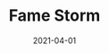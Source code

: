 ---
description: "Pattern%3A%20Fame%20%7C%20Color%3A%20Storm%20%7C%20Width%3A%2054%u201D%20%7C%20Content%3A%20100%25%20Polyester%20%7C%20Abrasion%3A%2050%2C000%20Double%20Rubs%20-%20Wyzenbeek%20Method%20%7C%20Repeat%3A%20N/A%20%7C%20Finish%3A%20INCASE%20by%20CRYPTON%20%7C%20Flammability%3A%20NFPA%20260%2C%20UFAC%20Class%201%2C%20CAL%20117%20%7C%20Applications%3A%20Contract%20/%20Hospitality%2C%20Residential%20%7C%20"
tags: 
  - "Lark Fontaine"
  - "Fame"
  - "Textiles"
image_primary: "img/Storm_large.jpg"
href: "https://www.larkfontaine.com/collections/textiles/products/fame-storm"
designer: "Lark Fontaine"
title: "Fame Storm"
category: "Textiles"
subtitle: ""
manufacturer: "Lark Fontaine"
slug: "/manufacturers/lark-fontaine/textiles/lark-fontaine-fame-storm"
date: "2021-04-01"
---